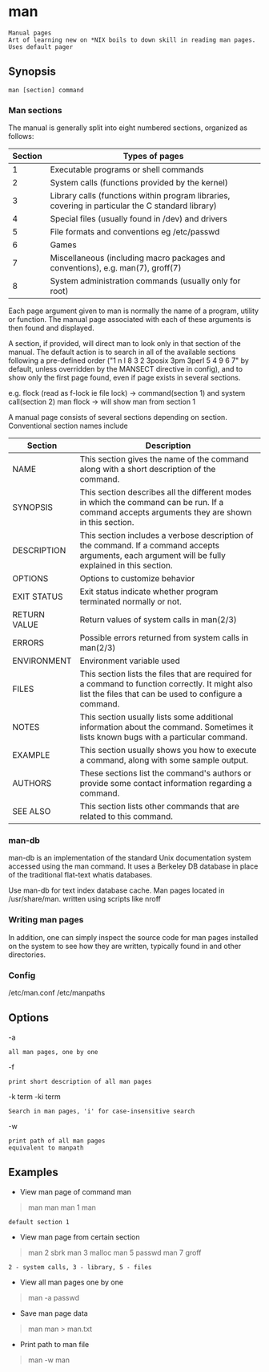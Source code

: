 # man

    Manual pages
    Art of learning new on *NIX boils to down skill in reading man pages.
    Uses default pager

## Synopsis

`man [section] command`

### Man sections

The manual is generally split into eight numbered sections, organized as follows:

|Section|Types of pages|
|--|--|
|1|Executable programs or shell commands|
|2|System calls (functions provided by the kernel)|
|3|Library calls (functions within program libraries, covering in particular the C standard library)|
|4|Special files (usually found in /dev) and drivers|
|5|File formats and conventions eg /etc/passwd|
|6|Games|
|7|Miscellaneous  (including  macro  packages  and  conventions), e.g. man(7), groff(7)|
|8|System administration commands (usually only for root)|

Each page argument given to man is normally the name of a program, utility  or  function. The manual page associated with each of these arguments is then found and displayed.

A section, if provided, will direct man to look only in that section of the manual. The default action is to search in all of the available sections following a pre-defined order ("1  n  l  8  3  2 3posix  3pm  3perl  5  4 9 6 7" by default, unless overridden by the MANSECT directive in config), and to show only the first page found, even if page exists in several sections.

e.g. flock (read as f-lock ie file lock) -> command(section 1) and system call(section 2)
man flock -> will show man from section 1

A manual page consists of several sections depending on section. Conventional  section  names include

|Section|Description|
|--|--|
|NAME|This section gives the name of the command along with a short description of the command.|
|SYNOPSIS|This section describes all the different modes in which the command can be run. If a command accepts arguments they are shown in this section.|
|DESCRIPTION|This section includes a verbose description of the command. If a command accepts arguments, each argument will be fully explained in this section.|
|OPTIONS|Options to customize behavior|
|EXIT STATUS|Exit status indicate whether program terminated normally or not.|
|RETURN VALUE|Return values of system calls in man(2/3)|
|ERRORS|Possible errors returned from system calls in man(2/3)|
|ENVIRONMENT|Environment variable used|
|FILES|This section lists the files that are required for a command to function correctly. It might also list the files that can be used to configure a command.|
|NOTES|This section usually lists some additional information about the command. Sometimes it lists known bugs with a particular command.|
|EXAMPLE|This section usually shows you how to execute a command, along with some sample output.|
|AUTHORS|These sections list the command's authors or provide some contact information regarding a command.|
|SEE ALSO|This section lists other commands that are related to this command.|

### man-db

man-db is an implementation of the standard Unix documentation system accessed using the man command. It uses a Berkeley DB database in place of the traditional flat-text whatis databases.

Use man-db for text index database cache.
Man pages located in /usr/share/man.
written using scripts like nroff

### Writing man pages

In addition, one can simply inspect the source code for man pages installed on the system to see how they are written, typically found in and other directories.

### Config

/etc/man.conf
/etc/manpaths

## Options

-a

    all man pages, one by one

-f

    print short description of all man pages

-k term
-ki term

    Search in man pages, 'i' for case-insensitive search

-w

    print path of all man pages
    equivalent to manpath

## Examples

* View man page of command man

> man man
> man 1 man

    default section 1

* View man page from certain section

> man 2 sbrk
> man 3 malloc
> man 5 passwd
> man 7 groff

    2 - system calls, 3 - library, 5 - files

* View all man pages one by one

> man -a passwd

* Save man page data

> man man > man.txt

* Print path to man file

> man -w man
